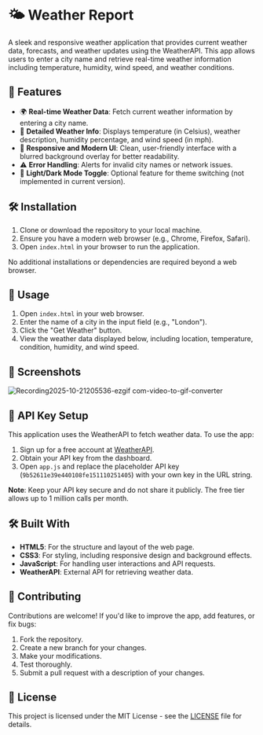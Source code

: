 # 🌤️ Weather Report

A sleek and responsive weather application that provides current weather data, forecasts, and weather updates using the WeatherAPI. This app allows users to enter a city name and retrieve real-time weather information including temperature, humidity, wind speed, and weather conditions.

## 🚀 Features

- 🌍 **Real-time Weather Data**: Fetch current weather information by entering a city name.
- 🧭 **Detailed Weather Info**: Displays temperature (in Celsius), weather description, humidity percentage, and wind speed (in mph).
- 🎨 **Responsive and Modern UI**: Clean, user-friendly interface with a blurred background overlay for better readability.
- ⚠️ **Error Handling**: Alerts for invalid city names or network issues.
- 🌙 **Light/Dark Mode Toggle**: Optional feature for theme switching (not implemented in current version).

## 🛠️ Installation

1. Clone or download the repository to your local machine.
2. Ensure you have a modern web browser (e.g., Chrome, Firefox, Safari).
3. Open `index.html` in your browser to run the application.

No additional installations or dependencies are required beyond a web browser.

## 📖 Usage

1. Open `index.html` in your web browser.
2. Enter the name of a city in the input field (e.g., "London").
3. Click the "Get Weather" button.
4. View the weather data displayed below, including location, temperature, condition, humidity, and wind speed.

## 📸 Screenshots

![Recording2025-10-21205536-ezgif com-video-to-gif-converter](https://github.com/user-attachments/assets/f18c5a78-005b-4a52-b38f-d969d83a32a0)


## 🔑 API Key Setup

This application uses the WeatherAPI to fetch weather data. To use the app:

1. Sign up for a free account at [WeatherAPI](https://www.weatherapi.com/).
2. Obtain your API key from the dashboard.
3. Open `app.js` and replace the placeholder API key (`9b52611e39e440108fe151110251405`) with your own key in the URL string.

**Note**: Keep your API key secure and do not share it publicly. The free tier allows up to 1 million calls per month.

## 🛠️ Built With

- **HTML5**: For the structure and layout of the web page.
- **CSS3**: For styling, including responsive design and background effects.
- **JavaScript**: For handling user interactions and API requests.
- **WeatherAPI**: External API for retrieving weather data.

## 🤝 Contributing

Contributions are welcome! If you'd like to improve the app, add features, or fix bugs:

1. Fork the repository.
2. Create a new branch for your changes.
3. Make your modifications.
4. Test thoroughly.
5. Submit a pull request with a description of your changes.

## 📄 License

This project is licensed under the MIT License - see the [LICENSE](LICENSE) file for details.
